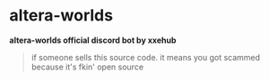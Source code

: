 # altera-worlds
**altera-worlds official discord bot by xxehub**
> if someone sells this source code. it means you got scammed because it's fkin' open source
